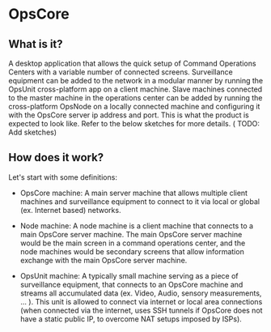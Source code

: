 # OpsCore

## What is it?
A desktop application that allows the quick setup of Command Operations Centers with a variable number of connected screens. Surveillance equipment can be added to the network in a modular manner by running the OpsUnit cross-platform app on a client machine. Slave machines connected to the master machine in the operations center can be added by running the cross-platform OpsNode on a locally connected machine and configuring it with the OpsCore server ip address and port. This is what the product is expected to look like. Refer to the below sketches for more details. ( TODO: Add sketches)

## How does it work?

Let's start with some definitions:

- OpsCore machine: A main server machine that allows multiple client machines and surveillance equipment to connect to it via local or global (ex. Internet based) networks.

- Node machine: A node machine is a client machine that connects to a main OpsCore server machine. The main OpsCore server machine would be the main screen in a command operations center, and the node machines would be secondary screens that allow information exchange with the main OpsCore server machine. 

- OpsUnit machine: A typically small machine serving as a piece of surveillance equipment, that connects to an OpsCore machine and streams all accumulated data (ex. Video, Audio, sensory measurements, ... ). This unit is allowed to connect via internet or local area connections (when connected via the internet, uses SSH tunnels if OpsCore does not have a static public IP, to overcome NAT setups imposed by ISPs). 

